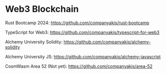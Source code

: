 # Web3 Blockchain

Rust Bootcamp 2024:
https://github.com/companyakis/rust-bootcamp

TypeScript for Web3:
https://github.com/companyakis/typescript-for-web3

Alchemy University Solidity:
https://github.com/companyakis/alchemy-solidity

Alchemy University JS:
https://github.com/companyakis/alchemy-javascript

CosmWasm Area 52 (Not yet):
https://github.com/companyakis/area-52

